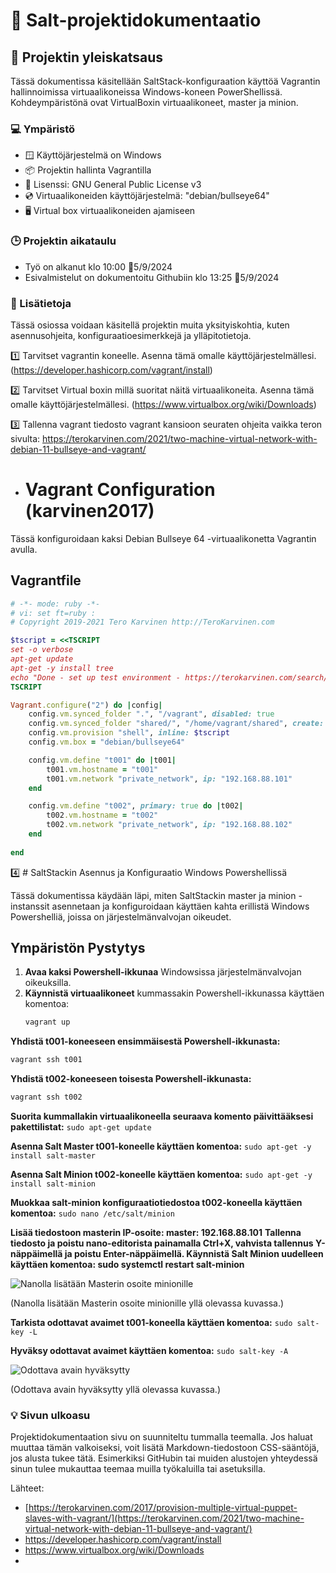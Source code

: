 # :salt: Salt-projektidokumentaatio

## :open_book: Projektin yleiskatsaus

Tässä dokumentissa käsitellään SaltStack-konfiguraation käyttöä Vagrantin hallinnoimissa virtuaalikoneissa Windows-koneen PowerShellissä. Kohdeympäristönä ovat VirtualBoxin virtuaalikoneet, master ja minion.

### :computer: Ympäristö

- :window: 	Käyttöjärjestelmä on Windows
- :package: 	Projektin hallinta Vagrantilla
- :scroll: 	Lisenssi: GNU General Public License v3
- :cd: 		Virtuaalikoneiden käyttöjärjestelmä: "debian/bullseye64"
- 🖥️   	Virtual box virtuaalikoneiden ajamiseen

### :clock3: Projektin aikataulu
- Työ on alkanut klo 10:00 📆5/9/2024
- Esivalmistelut on dokumentoitu Githubiin klo 13:25 📆5/9/2024 

### :memo: Lisätietoja
Tässä osiossa voidaan käsitellä projektin muita yksityiskohtia, kuten asennusohjeita, konfiguraatioesimerkkejä ja ylläpitotietoja.

1️⃣ 	Tarvitset vagrantin koneelle. Asenna tämä omalle käyttöjärjestelmällesi. (https://developer.hashicorp.com/vagrant/install)

2️⃣ 	Tarvitset Virtual boxin millä suoritat näitä virtuaalikoneita. Asenna tämä omalle käyttöjärjestelmällesi. (https://www.virtualbox.org/wiki/Downloads)

3️⃣	Tallenna vagrant tiedosto vagrant kansioon seuraten ohjeita vaikka teron sivulta: https://terokarvinen.com/2021/two-machine-virtual-network-with-debian-11-bullseye-and-vagrant/

- # Vagrant Configuration (karvinen2017)

Tässä konfiguroidaan kaksi Debian Bullseye 64 -virtuaalikonetta Vagrantin avulla. 

## Vagrantfile

```ruby
# -*- mode: ruby -*-
# vi: set ft=ruby :
# Copyright 2019-2021 Tero Karvinen http://TeroKarvinen.com

$tscript = <<TSCRIPT
set -o verbose
apt-get update
apt-get -y install tree
echo "Done - set up test environment - https://terokarvinen.com/search/?q=vagrant"
TSCRIPT

Vagrant.configure("2") do |config|
	config.vm.synced_folder ".", "/vagrant", disabled: true
	config.vm.synced_folder "shared/", "/home/vagrant/shared", create: true
	config.vm.provision "shell", inline: $tscript
	config.vm.box = "debian/bullseye64"

	config.vm.define "t001" do |t001|
		t001.vm.hostname = "t001"
		t001.vm.network "private_network", ip: "192.168.88.101"
	end

	config.vm.define "t002", primary: true do |t002|
		t002.vm.hostname = "t002"
		t002.vm.network "private_network", ip: "192.168.88.102"
	end
	
end
```

4️⃣ # SaltStackin Asennus ja Konfiguraatio Windows Powershellissä

Tässä dokumentissa käydään läpi, miten SaltStackin master ja minion -instanssit asennetaan ja konfiguroidaan käyttäen kahta erillistä Windows Powershelliä, joissa on järjestelmänvalvojan oikeudet.

## Ympäristön Pystytys

1. **Avaa kaksi Powershell-ikkunaa** Windowsissa järjestelmänvalvojan oikeuksilla.
2. **Käynnistä virtuaalikoneet** kummassakin Powershell-ikkunassa käyttäen komentoa:
   ```bash
   vagrant up
**Yhdistä t001-koneeseen ensimmäisestä Powershell-ikkunasta:**
```bash
vagrant ssh t001
```
**Yhdistä t002-koneeseen toisesta Powershell-ikkunasta:**
```bash
vagrant ssh t002
```
**Suorita kummallakin virtuaalikoneella seuraava komento päivittääksesi pakettilistat:**
```sudo apt-get update```

**Asenna Salt Master t001-koneelle käyttäen komentoa:**
```sudo apt-get -y install salt-master```

**Asenna Salt Minion t002-koneelle käyttäen komentoa:**
```sudo apt-get -y install salt-minion```

**Muokkaa salt-minion konfiguraatiotiedostoa t002-koneella käyttäen komentoa:**
```sudo nano /etc/salt/minion```

**Lisää tiedostoon masterin IP-osoite: master: 192.168.88.101**
**Tallenna tiedosto ja poistu nano-editorista painamalla Ctrl+X, vahvista tallennus Y-näppäimellä ja poistu Enter-näppäimellä.
Käynnistä Salt Minion uudelleen käyttäen komentoa: sudo systemctl restart salt-minion**

![Nanolla lisätään Masterin osoite minionille](https://github.com/Linux88888/Palvelintenhallinta/assets/143414956/62e76075-0e2a-47ad-86a2-3d6887ca04b5)

(Nanolla lisätään Masterin osoite minionille yllä olevassa kuvassa.)

**Tarkista odottavat avaimet t001-koneella käyttäen komentoa:**
```sudo salt-key -L```

**Hyväksy odottavat avaimet käyttäen komentoa:**
```sudo salt-key -A```

![Odottava avain hyväksytty](https://github.com/Linux88888/Palvelintenhallinta/assets/143414956/785ef675-09ba-4eb2-8101-10b440a1bb4d)

(Odottava avain hyväksytty yllä olevassa kuvassa.)

### :bulb: Sivun ulkoasu
Projektidokumentaation sivu on suunniteltu tummalla teemalla. Jos haluat muuttaa tämän valkoiseksi, voit lisätä Markdown-tiedostoon CSS-sääntöjä, jos alusta tukee tätä. Esimerkiksi GitHubin tai muiden alustojen yhteydessä sinun tulee mukauttaa teemaa muilla työkaluilla tai asetuksilla.


Lähteet:
- [https://terokarvinen.com/2017/provision-multiple-virtual-puppet-slaves-with-vagrant/](https://terokarvinen.com/2021/two-machine-virtual-network-with-debian-11-bullseye-and-vagrant/)
- https://developer.hashicorp.com/vagrant/install
- https://www.virtualbox.org/wiki/Downloads
- 
